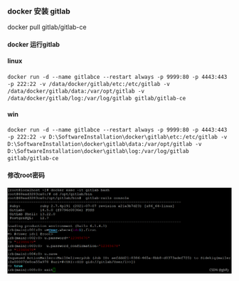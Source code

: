 ### docker 安装 gitlab

docker pull gitlab/gitlab-ce

#### docker 运行gitlab

#### linux

```
docker run -d --name gitlabce --restart always -p 9999:80 -p 4443:443 -p 222:22 -v /data/docker/gitlab/etc:/etc/gitlab -v /data/docker/gitlab/data:/var/opt/gitlab -v /data/docker/gitlab/log:/var/log/gitlab gitlab/gitlab-ce
```

#### win

```
docker run -d --name gitlabce --restart always -p 9999:80 -p 4443:443 -p 222:22 -v D:\SoftwareInstallation\docker\gitlab\etc:/etc/gitlab -v D:\SoftwareInstallation\docker\gitlab\data:/var/opt/gitlab -v D:\SoftwareInstallation\docker\gitlab\log:/var/log/gitlab gitlab/gitlab-ce
```

#### 修改root密码

 ![img](mdimg/gitlabe/8666493ee82245a4a14982728ce8bb99.png) 